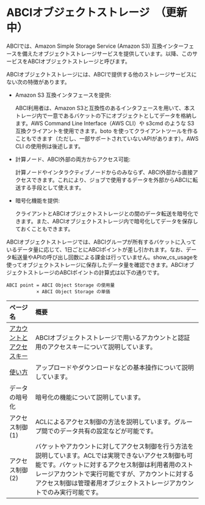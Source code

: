 # ABCIオブジェクトストレージ　（更新中）

ABCIでは、Amazon Simple Storage Service (Amazon S3) 互換インターフェースを備えたオブジェクトストレージサービスを提供しています。以降、このサービスをABCIオブジェクトストレージと呼びます。

ABCIオブジェクトストレージには、ABCIで提供する他のストレージサービスにない次の特徴があります。

- Amazon S3 互換インタフェースを提供:

    ABCI利用者は、Amazon S3と互換性のあるインタフェースを用いて、本ストレージ内で一意であるバケットの下にオブジェクトとしてデータを格納します。AWS Command Line Interface（AWS CLI）や s3cmd のような S3 互換クライアントを使用できます。boto を使ってクライアントツールを作ることもできます（ただし、一部サポートされていないAPIがあります）。AWS CLI の使用例は後述します。

- 計算ノード、ABCI外部の両方からアクセス可能:

    計算ノードやインタラクティブノードからのみならず、ABCI外部から直接アクセスできます。これにより、ジョブで使用するデータを外部からABCIに転送する手段として使えます。

- 暗号化機能を提供:

    クライアントとABCIオブジェクトストレージとの間のデータ転送を暗号化できます。また、ABCIオブジェクトストレージ内で暗号化してデータを保存しておくこともできます。


ABCIオブジェクトストレージでは、ABCIグループが所有するバケットに入っているデータ量に応じて、1日ごとにABCIポイントが差し引かれます。なお、データ転送量やAPIの呼び出し回数による課金は行っていません。show_cs_usageを使ってオブジェクトストレージに保存したデータ量を確認できます。ABCIオブジェクトストレージのABCIポイントの計算式は以下の通りです。

```
ABCI point = ABCI Object Storage の使用量
           × ABCI Object Storage の単価
```

| ページ名 | 概要 |
|:--|:--|
| [アカウントとアクセスキー](abci-objectstorage/cs-account.md) | ABCIオブジェクトストレージで用いるアカウントと認証用のアクセスキーについて説明しています。 |
| [使い方](abci-objectstorage/usage.md) | アップロードやダウンロードなどの基本操作について説明しています。 |
| データの暗号化 | 暗号化の機能について説明しています。 |
| アクセス制御(1) | ACLによるアクセス制御の方法を説明しています。グループ間でのデータ共有の設定などが可能です。|
| アクセス制御(2) | バケットやアカウントに対してアクセス制御を行う方法を説明しています。ACLでは実現できないアクセス制御も可能です。バケットに対するアクセス制御は利用者用のストレージアカウントで実行可能ですが、アカウントに対するアクセス制御は管理者用オブジェクトストレージアカウントでのみ実行可能です。|
